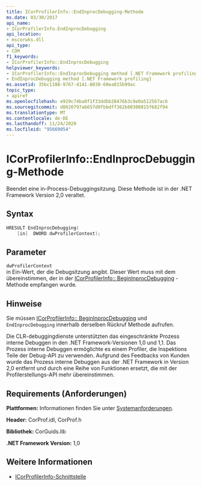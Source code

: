 ```yaml
---
title: ICorProfilerInfo::EndInprocDebugging-Methode
ms.date: 03/30/2017
api_name:
- ICorProfilerInfo.EndInprocDebugging
api_location:
- mscorwks.dll
api_type:
- COM
f1_keywords:
- ICorProfilerInfo::EndInprocDebugging
helpviewer_keywords:
- ICorProfilerInfo::EndInprocDebugging method [.NET Framework profiling]
- EndInprocDebugging method [.NET Framework profiling]
ms.assetid: 35bc1188-9767-4141-8038-60ea015b99ac
topic_type:
- apiref
ms.openlocfilehash: e929c74ba0f1f33ddbb28476b3c9e0a512567ac6
ms.sourcegitcommit: d8020797a6657d0fbbdff362b80300815f682f94
ms.translationtype: MT
ms.contentlocale: de-DE
ms.lasthandoff: 11/24/2020
ms.locfileid: "95669054"
---
```

# <a name="icorprofilerinfoendinprocdebugging-method"></a>ICorProfilerInfo::EndInprocDebugging-Methode

Beendet eine in-Process-Debuggingsitzung. Diese Methode ist in der .NET Framework Version 2,0 veraltet.  
  
## <a name="syntax"></a>Syntax  
  
```cpp  
HRESULT EndInprocDebugging(  
    [in]  DWORD dwProfilerContext);  
```  
  
## <a name="parameters"></a>Parameter  

 `dwProfilerContext`  
 in Ein-Wert, der die Debugsitzung angibt. Dieser Wert muss mit dem übereinstimmen, der in der [ICorProfilerInfo:: BeginInprocDebugging](icorprofilerinfo-begininprocdebugging-method.md) -Methode empfangen wurde.  
  
## <a name="remarks"></a>Hinweise  

 Sie müssen [ICorProfilerInfo:: BeginInprocDebugging](icorprofilerinfo-begininprocdebugging-method.md) und `EndInprocDebugging` innerhalb derselben Rückruf Methode aufrufen.  
  
 Die CLR-debuggingdienste unterstützten das eingeschränkte Prozess interne Debuggen in den .NET Framework-Versionen 1,0 und 1,1. Das Prozess interne Debuggen ermöglichte es einem Profiler, die Inspektions Teile der Debug-API zu verwenden. Aufgrund des Feedbacks von Kunden wurde das Prozess interne Debuggen aus der .NET Framework in Version 2,0 entfernt und durch eine Reihe von Funktionen ersetzt, die mit der Profilerstellungs-API mehr übereinstimmen.  
  
## <a name="requirements"></a>Requirements (Anforderungen)  

 **Plattformen:** Informationen finden Sie unter [Systemanforderungen](../../get-started/system-requirements.md).  
  
 **Header:** CorProf.idl, CorProf.h  
  
 **Bibliothek:** CorGuids.lib  
  
 **.NET Framework Version:** 1,0  
  
## <a name="see-also"></a>Weitere Informationen

- [ICorProfilerInfo-Schnittstelle](icorprofilerinfo-interface.md)
